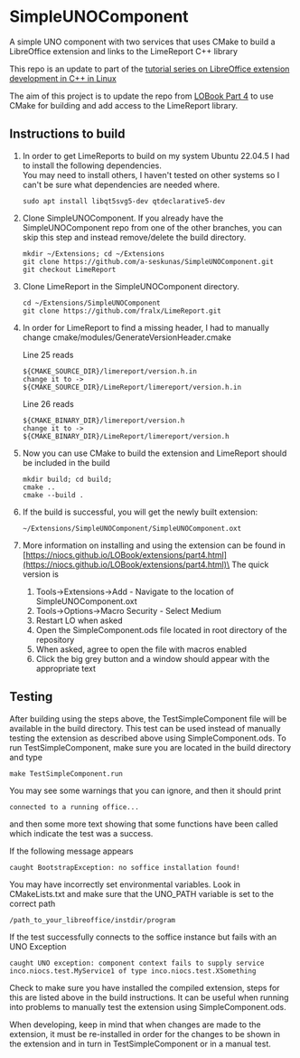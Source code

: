 # SimpleUNOComponent
A simple UNO component with two services that uses CMake to build a LibreOffice extension and links to the LimeReport C++ library

This repo is an update to part of the [tutorial series on LibreOffice extension development in C++ in Linux](https://niocs.github.io/LOBook/extensions/index.html)

The aim of this project is to update the repo from [LOBook Part 4](https://niocs.github.io/LOBook/extensions/part4.html) to use CMake for building
and add access to the LimeReport library.

## Instructions to build
1. In order to get LimeReports to build on my system Ubuntu 22.04.5 I had to install the following dependencies.\
   You may need to install others, I haven't tested on other systems so I can't be sure what dependencies are needed where.

   ```
   sudo apt install libqt5svg5-dev qtdeclarative5-dev
   ```

3. Clone SimpleUNOComponent. If you already have the SimpleUNOComponent repo from one of the other branches, you can skip this step and instead remove/delete the build directory.

   ```
   mkdir ~/Extensions; cd ~/Extensions
   git clone https://github.com/a-seskunas/SimpleUNOComponent.git
   git checkout LimeReport
   ```

4. Clone LimeReport in the SimpleUNOComponent directory.

   ```
   cd ~/Extensions/SimpleUNOComponent
   git clone https://github.com/fralx/LimeReport.git 
   ```

5. In order for LimeReport to find a missing header, I had to manually change cmake/modules/GenerateVersionHeader.cmake
   
   Line 25 reads
   ```
   ${CMAKE_SOURCE_DIR}/limereport/version.h.in
   change it to ->
   ${CMAKE_SOURCE_DIR}/LimeReport/limereport/version.h.in
   ```
   Line 26 reads
   
   ```
   ${CMAKE_BINARY_DIR}/limereport/version.h
   change it to ->
   ${CMAKE_BINARY_DIR}/LimeReport/limereport/version.h
   ```

6. Now you can use CMake to build the extension and LimeReport should be included in the build
   
   ```
   mkdir build; cd build;
   cmake ..
   cmake --build .
   ```

8. If the build is successful, you will get the newly built extension:
   ```
   ~/Extensions/SimpleUNOComponent/SimpleUNOComponent.oxt
   ```

10. More information on installing and using the extension can be found in\
    [https://niocs.github.io/LOBook/extensions/part4.html](https://niocs.github.io/LOBook/extensions/part4.html)\
   The quick version is
       1. Tools->Extensions->Add - Navigate to the location of SimpleUNOComponent.oxt
       2. Tools->Options->Macro Security - Select Medium
       3. Restart LO when asked
       4. Open the SimpleComponent.ods file located in root directory of the repository
       5. When asked, agree to open the file with macros enabled
       6. Click the big grey button and a window should appear with the appropriate text


## Testing
After building using the steps above, the TestSimpleComponent file will be available in the build directory. This test can be used instead of manually testing the extension as described above using SimpleComponent.ods. To run TestSimpleComponent, make sure you are located in the build directory and type

```make TestSimpleComponent.run```

You may see some warnings that you can ignore, and then it should print

```connected to a running office...```

and then some more text showing that some functions have been called which indicate the test was a success.

If the following message appears

```caught BootstrapException: no soffice installation found!```

You may have incorrectly set environmental variables. Look in CMakeLists.txt and make sure that the UNO_PATH variable is set to the correct path

```/path_to_your_libreoffice/instdir/program```

If the test successfully connects to the soffice instance but fails with an UNO Exception

```caught UNO exception: component context fails to supply service inco.niocs.test.MyService1 of type inco.niocs.test.XSomething```

Check to make sure you have installed the compiled extension, steps for this are listed above in the build instructions. It can be useful when running into problems to manually test the extension using SimpleComponent.ods.

When developing, keep in mind that when changes are made to the extension, it must be re-installed in order for the changes to be shown in the extension and in turn in TestSimpleComponent or in a manual test.
